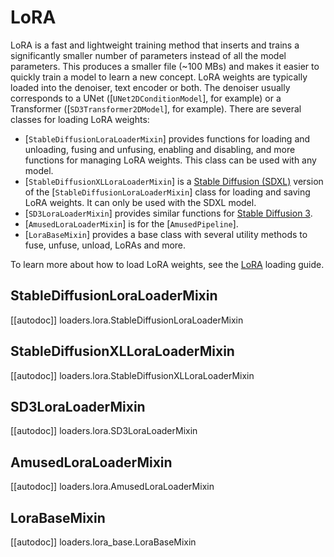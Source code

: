<!--Copyright 2024 The HuggingFace Team. All rights reserved.

Licensed under the Apache License, Version 2.0 (the "License"); you may not use this file except in compliance with
the License. You may obtain a copy of the License at

http://www.apache.org/licenses/LICENSE-2.0

Unless required by applicable law or agreed to in writing, software distributed under the License is distributed on
an "AS IS" BASIS, WITHOUT WARRANTIES OR CONDITIONS OF ANY KIND, either express or implied. See the License for the
specific language governing permissions and limitations under the License.
-->

# LoRA

LoRA is a fast and lightweight training method that inserts and trains a significantly smaller number of parameters instead of all the model parameters. This produces a smaller file (~100 MBs) and makes it easier to quickly train a model to learn a new concept. LoRA weights are typically loaded into the denoiser, text encoder or both. The denoiser usually corresponds to a UNet ([`UNet2DConditionModel`], for example) or a Transformer ([`SD3Transformer2DModel`], for example). There are several classes for loading LoRA weights:

- [`StableDiffusionLoraLoaderMixin`] provides functions for loading and unloading, fusing and unfusing, enabling and disabling, and more functions for managing LoRA weights. This class can be used with any model.
- [`StableDiffusionXLLoraLoaderMixin`] is a [Stable Diffusion (SDXL)](../../api/pipelines/stable_diffusion/stable_diffusion_xl) version of the [`StableDiffusionLoraLoaderMixin`] class for loading and saving LoRA weights. It can only be used with the SDXL model.
- [`SD3LoraLoaderMixin`] provides similar functions for [Stable Diffusion 3](https://huggingface.co/blog/sd3).
- [`AmusedLoraLoaderMixin`] is for the [`AmusedPipeline`].
- [`LoraBaseMixin`] provides a base class with several utility methods to fuse, unfuse, unload, LoRAs and more.

<Tip>

To learn more about how to load LoRA weights, see the [LoRA](../../using-diffusers/loading_adapters#lora) loading guide.

</Tip>

## StableDiffusionLoraLoaderMixin

[[autodoc]] loaders.lora.StableDiffusionLoraLoaderMixin

## StableDiffusionXLLoraLoaderMixin

[[autodoc]] loaders.lora.StableDiffusionXLLoraLoaderMixin

## SD3LoraLoaderMixin

[[autodoc]] loaders.lora.SD3LoraLoaderMixin

## AmusedLoraLoaderMixin

[[autodoc]] loaders.lora.AmusedLoraLoaderMixin

## LoraBaseMixin

[[autodoc]] loaders.lora_base.LoraBaseMixin